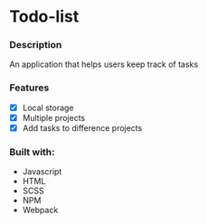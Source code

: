 # Todo-list

### Description
An application that helps users keep track of tasks 

### Features 
- [X] Local storage
- [x] Multiple projects
- [x] Add tasks to difference projects

### Built with:
- Javascript
- HTML
- SCSS
- NPM
- Webpack
